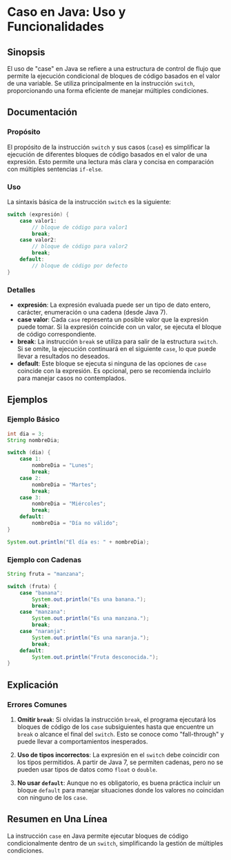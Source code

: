 <!--
Meta Description: # Caso en Java: Uso y Funcionalidades ## Sinopsis El uso de "case" en Java se refiere a una estructura de control de flujo que permite la ejecución co...
Meta Keywords: case, break, una, switch, java
-->

# Caso en Java: Uso y Funcionalidades

## Sinopsis
El uso de "case" en Java se refiere a una estructura de control de flujo que permite la ejecución condicional de bloques de código basados en el valor de una variable. Se utiliza principalmente en la instrucción `switch`, proporcionando una forma eficiente de manejar múltiples condiciones.

## Documentación
### Propósito
El propósito de la instrucción `switch` y sus casos (`case`) es simplificar la ejecución de diferentes bloques de código basados en el valor de una expresión. Esto permite una lectura más clara y concisa en comparación con múltiples sentencias `if-else`.

### Uso
La sintaxis básica de la instrucción `switch` es la siguiente:

```java
switch (expresión) {
    case valor1:
        // bloque de código para valor1
        break;
    case valor2:
        // bloque de código para valor2
        break;
    default:
        // bloque de código por defecto
}
```

### Detalles
- **expresión**: La expresión evaluada puede ser un tipo de dato entero, carácter, enumeración o una cadena (desde Java 7).
- **case valor**: Cada `case` representa un posible valor que la expresión puede tomar. Si la expresión coincide con un valor, se ejecuta el bloque de código correspondiente.
- **break**: La instrucción `break` se utiliza para salir de la estructura `switch`. Si se omite, la ejecución continuará en el siguiente `case`, lo que puede llevar a resultados no deseados.
- **default**: Este bloque se ejecuta si ninguna de las opciones de `case` coincide con la expresión. Es opcional, pero se recomienda incluirlo para manejar casos no contemplados.

## Ejemplos
### Ejemplo Básico
```java
int dia = 3;
String nombreDia;

switch (dia) {
    case 1:
        nombreDia = "Lunes";
        break;
    case 2:
        nombreDia = "Martes";
        break;
    case 3:
        nombreDia = "Miércoles";
        break;
    default:
        nombreDia = "Día no válido";
}

System.out.println("El día es: " + nombreDia);
```

### Ejemplo con Cadenas
```java
String fruta = "manzana";

switch (fruta) {
    case "banana":
        System.out.println("Es una banana.");
        break;
    case "manzana":
        System.out.println("Es una manzana.");
        break;
    case "naranja":
        System.out.println("Es una naranja.");
        break;
    default:
        System.out.println("Fruta desconocida.");
}
```

## Explicación
### Errores Comunes
1. **Omitir `break`**: Si olvidas la instrucción `break`, el programa ejecutará los bloques de código de los `case` subsiguientes hasta que encuentre un `break` o alcance el final del `switch`. Esto se conoce como "fall-through" y puede llevar a comportamientos inesperados.
  
2. **Uso de tipos incorrectos**: La expresión en el `switch` debe coincidir con los tipos permitidos. A partir de Java 7, se permiten cadenas, pero no se pueden usar tipos de datos como `float` o `double`.

3. **No usar `default`**: Aunque no es obligatorio, es buena práctica incluir un bloque `default` para manejar situaciones donde los valores no coincidan con ninguno de los `case`.

## Resumen en Una Línea
La instrucción `case` en Java permite ejecutar bloques de código condicionalmente dentro de un `switch`, simplificando la gestión de múltiples condiciones.